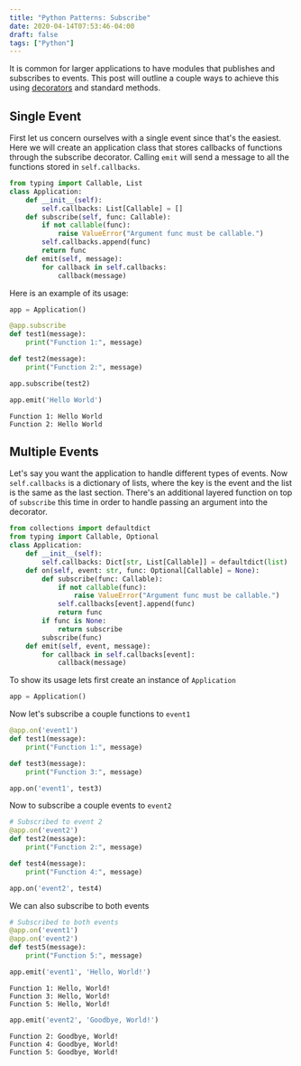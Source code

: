 ```yaml
---
title: "Python Patterns: Subscribe"
date: 2020-04-14T07:53:46-04:00
draft: false
tags: ["Python"]
---
```


It is common for larger applications to have modules that publishes and subscribes to events. This post will outline a couple ways to achieve this using [decorators](/blog/pydecorators/) and standard methods.

## Single Event

First let us concern ourselves with a single event since that's the easiest. Here we will create an application class that stores callbacks of functions through the subscribe decorator. Calling `emit` will send a message to all the functions stored in `self.callbacks`.

```python
from typing import Callable, List
class Application:
    def __init__(self):
        self.callbacks: List[Callable] = []
    def subscribe(self, func: Callable):
        if not callable(func):
            raise ValueError("Argument func must be callable.")
        self.callbacks.append(func)
        return func
    def emit(self, message):
        for callback in self.callbacks:
            callback(message)
```

Here is an example of its usage:

```python
app = Application()

@app.subscribe
def test1(message):
    print("Function 1:", message)

def test2(message):
    print("Function 2:", message)

app.subscribe(test2)

app.emit('Hello World')
```

```
Function 1: Hello World
Function 2: Hello World
```

## Multiple Events

Let's say you want the application to handle different types of events. Now `self.callbacks` is a dictionary of lists, where the key is the event and the list is the same as the last section. There's an additional layered function on top of `subscribe` this time in order to handle passing an argument into the decorator.

```python
from collections import defaultdict
from typing import Callable, Optional
class Application:
    def __init__(self):
        self.callbacks: Dict[str, List[Callable]] = defaultdict(list)
    def on(self, event: str, func: Optional[Callable] = None):
        def subscribe(func: Callable):
            if not callable(func):
                raise ValueError("Argument func must be callable.")
            self.callbacks[event].append(func)
            return func
        if func is None:
            return subscribe
        subscribe(func)
    def emit(self, event, message):
        for callback in self.callbacks[event]:
            callback(message)
```

To show its usage lets first create an instance of `Application`

```python
app = Application()
```

Now let's subscribe a couple functions to `event1`

```python
@app.on('event1')
def test1(message):
    print("Function 1:", message)

def test3(message):
    print("Function 3:", message)

app.on('event1', test3)
```

Now to subscribe a couple events to `event2`

```python
# Subscribed to event 2
@app.on('event2')
def test2(message):
    print("Function 2:", message)

def test4(message):
    print("Function 4:", message)

app.on('event2', test4)
```

We can also subscribe to both events

```python
# Subscribed to both events
@app.on('event1')
@app.on('event2')
def test5(message):
    print("Function 5:", message)
```

```python
app.emit('event1', 'Hello, World!')
```

```
Function 1: Hello, World!
Function 3: Hello, World!
Function 5: Hello, World!
```

```python
app.emit('event2', 'Goodbye, World!')
```

```
Function 2: Goodbye, World!
Function 4: Goodbye, World!
Function 5: Goodbye, World!
```

